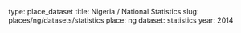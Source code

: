 type: place_dataset
title: Nigeria / National Statistics
slug: places/ng/datasets/statistics
place: ng
dataset: statistics
year: 2014
